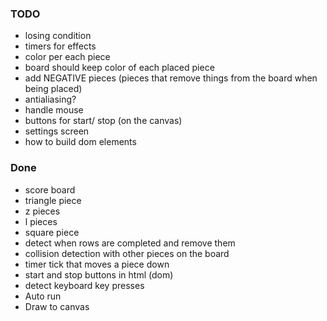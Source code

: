 ### TODO

- losing condition
- timers for effects
- color per each piece
- board should keep color of each placed piece
- add NEGATIVE pieces (pieces that remove things from the board when being placed)
- antialiasing?
- handle mouse
- buttons for start/ stop (on the canvas)
- settings screen
- how to build dom elements

### Done

- score board
- triangle piece
- z pieces
- l pieces
- square piece
- detect when rows are completed and remove them
- collision detection with other pieces on the board
- timer tick that moves a piece down
- start and stop buttons in html (dom)
- detect keyboard key presses
- Auto run
- Draw to canvas
